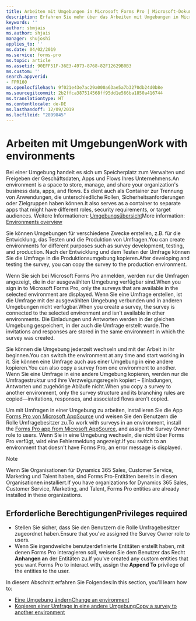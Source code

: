 ```yaml
---
title: Arbeiten mit Umgebungen in Microsoft Forms Pro | Microsoft-Dokumentation
description: Erfahren Sie mehr über das Arbeiten mit Umgebungen in Microsoft Forms Pro.
keywords: ''
author: sbmjais
ms.author: shjais
manager: shujoshi
applies_to: ''
ms.date: 04/02/2019
ms.service: forms-pro
ms.topic: article
ms.assetid: 90EFF51F-36E3-4973-8768-82F12629B0B3
ms.custom: ''
search.appverid:
- FPR160
ms.openlocfilehash: 9f021e43e7ac29a000a63ae5a7b3270db24d0b8e
ms.sourcegitcommit: 2b2ffca387514568ff95dd1e566ba1850a416744
ms.translationtype: HT
ms.contentlocale: de-DE
ms.lasthandoff: 12/09/2019
ms.locfileid: "2899845"
---
```

# <a name="work-with-environments"></a><span data-ttu-id="e3365-103">Arbeiten mit Umgebungen</span><span class="sxs-lookup"><span data-stu-id="e3365-103">Work with environments</span></span>

<span data-ttu-id="e3365-104">Bei einer Umgebung handelt es sich um Speicherplatz zum Verwalten und Freigeben der Geschäftsdaten, Apps und Flows Ihres Unternehmens.</span><span class="sxs-lookup"><span data-stu-id="e3365-104">An environment is a space to store, manage, and share your organization's business data, apps, and flows.</span></span> <span data-ttu-id="e3365-105">Es dient auch als Container zur Trennung von Anwendungen, die unterschiedliche Rollen, Sicherheitsanforderungen oder Zielgruppen haben können.</span><span class="sxs-lookup"><span data-stu-id="e3365-105">It also serves as a container to separate apps that might have different roles, security requirements, or target audiences.</span></span> <span data-ttu-id="e3365-106">Weitere Informationen: [Umgebungsübersicht](https://docs.microsoft.com/power-platform/admin/environments-overview)</span><span class="sxs-lookup"><span data-stu-id="e3365-106">More information: [Environments overview](https://docs.microsoft.com/power-platform/admin/environments-overview)</span></span>

<span data-ttu-id="e3365-107">Sie können Umgebungen für verschiedene Zwecke erstellen, z.B. für die Entwicklung, das Testen und die Produktion von Umfragen.</span><span class="sxs-lookup"><span data-stu-id="e3365-107">You can create environments for different purposes such as survey development, testing, and production.</span></span> <span data-ttu-id="e3365-108">Nach der Entwicklung und dem Testen der Umfrage können Sie die Umfrage in die Produktionsumgebung kopieren.</span><span class="sxs-lookup"><span data-stu-id="e3365-108">After developing and testing the survey, you can copy the survey to the production environment.</span></span>

<span data-ttu-id="e3365-109">Wenn Sie sich bei Microsoft Forms Pro anmelden, werden nur die Umfragen angezeigt, die in der ausgewählten Umgebung verfügbar sind.</span><span class="sxs-lookup"><span data-stu-id="e3365-109">When you sign in to Microsoft Forms Pro, only the surveys that are available in the selected environment are displayed.</span></span> <span data-ttu-id="e3365-110">Wenn Sie eine Umfrage erstellen, ist die Umfrage mit der ausgewählten Umgebung verbunden und in anderen Umgebungen nicht verfügbar.</span><span class="sxs-lookup"><span data-stu-id="e3365-110">When you create a survey, the survey is connected to the selected environment and isn't available in other environments.</span></span> <span data-ttu-id="e3365-111">Die Einladungen und Antworten werden in der gleichen Umgebung gespeichert, in der auch die Umfrage erstellt wurde.</span><span class="sxs-lookup"><span data-stu-id="e3365-111">The invitations and responses are stored in the same environment in which the survey was created.</span></span>

<span data-ttu-id="e3365-112">Sie können die Umgebung jederzeit wechseln und mit der Arbeit in ihr beginnen.</span><span class="sxs-lookup"><span data-stu-id="e3365-112">You can switch the environment at any time and start working in it.</span></span> <span data-ttu-id="e3365-113">Sie können eine Umfrage auch aus einer Umgebung in eine andere kopieren.</span><span class="sxs-lookup"><span data-stu-id="e3365-113">You can also copy a survey from one environment to another.</span></span> <span data-ttu-id="e3365-114">Wenn Sie eine Umfrage in eine andere Umgebung kopieren, werden nur die Umfragestruktur und ihre Verzweigungsregeln kopiert – Einladungen, Antworten und zugehörige Abläufe nicht.</span><span class="sxs-lookup"><span data-stu-id="e3365-114">When you copy a survey to another environment, only the survey structure and its branching rules are copied&mdash;invitations, responses, and associated flows aren't copied.</span></span>

<span data-ttu-id="e3365-115">Um mit Umfragen in einer Umgebung zu arbeiten, installieren Sie die App [Forms Pro von Microsoft AppSource](https://appsource.microsoft.com/product/dynamics-365/mscrm.shimla?tab=Overview) und weisen Sie den Benutzern die Rolle Umfragebesitzer zu.</span><span class="sxs-lookup"><span data-stu-id="e3365-115">To work with surveys in an environment, install the [Forms Pro app from Microsoft AppSource](https://appsource.microsoft.com/product/dynamics-365/mscrm.shimla?tab=Overview), and assign the Survey Owner role to users.</span></span> <span data-ttu-id="e3365-116">Wenn Sie in eine Umgebung wechseln, die nicht über Forms Pro verfügt, wird eine Fehlermeldung angezeigt.</span><span class="sxs-lookup"><span data-stu-id="e3365-116">If you switch to an environment that doesn't have Forms Pro, an error message is displayed.</span></span>

> [!NOTE]
> <span data-ttu-id="e3365-117">Wenn Sie Organisationen für Dynamics 365 Sales, Customer Service, Marketing und Talent haben, sind Forms Pro-Entitäten bereits in diesen Organisationen installiert.</span><span class="sxs-lookup"><span data-stu-id="e3365-117">If you have organizations for Dynamics 365 Sales, Customer Service, Marketing, and Talent, Forms Pro entities are already installed in these organizations.</span></span>

## <a name="privileges-required"></a><span data-ttu-id="e3365-118">Erforderliche Berechtigungen</span><span class="sxs-lookup"><span data-stu-id="e3365-118">Privileges required</span></span>

- <span data-ttu-id="e3365-119">Stellen Sie sicher, dass Sie den Benutzern die Rolle Umfragebesitzer zugeordnet haben.</span><span class="sxs-lookup"><span data-stu-id="e3365-119">Ensure that you've assigned the Survey Owner role to users.</span></span>
- <span data-ttu-id="e3365-120">Wenn Sie irgendwelche benutzerdefinierte Entitäten erstellt haben, mit denen Forms Pro interagieren soll, weisen Sie dem Benutzer das Recht **Anhangen an** der Entitäten zu.</span><span class="sxs-lookup"><span data-stu-id="e3365-120">If you've created any custom entities that you want Forms Pro to interact with, assign the **Append To** privilege of the entities to the user.</span></span>

<span data-ttu-id="e3365-121">In diesem Abschnitt erfahren Sie Folgendes:</span><span class="sxs-lookup"><span data-stu-id="e3365-121">In this section, you'll learn how to:</span></span>

- [<span data-ttu-id="e3365-122">Eine Umgebung ändern</span><span class="sxs-lookup"><span data-stu-id="e3365-122">Change an environment</span></span>](change-environment.md)
- [<span data-ttu-id="e3365-123">Kopieren einer Umfrage in eine andere Umgebung</span><span class="sxs-lookup"><span data-stu-id="e3365-123">Copy a survey to another environment</span></span>](copy-survey-environment.md)

